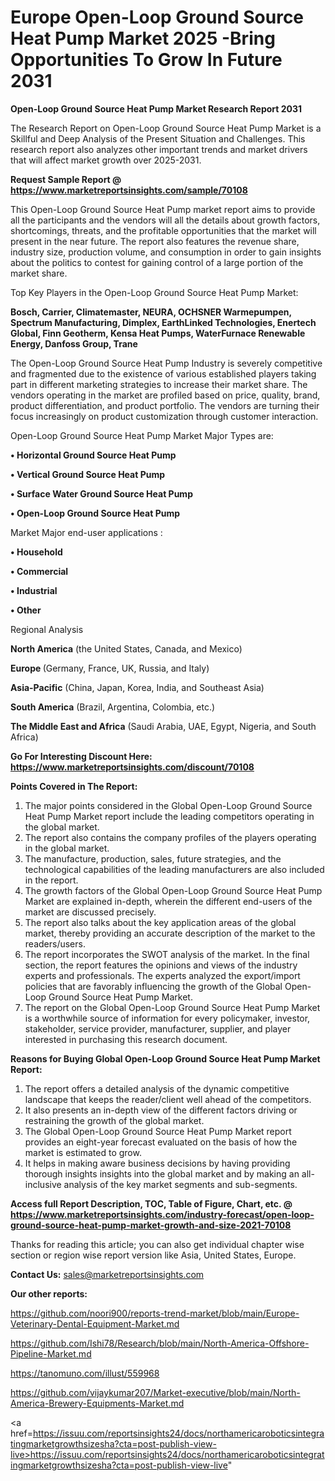 # Europe Open-Loop Ground Source Heat Pump Market 2025 -Bring Opportunities To Grow In Future 2031

<strong>Open-Loop Ground Source Heat Pump Market Research Report 2031</strong>

The Research Report on Open-Loop Ground Source Heat Pump Market is a Skillful and Deep Analysis of the Present Situation and Challenges. This research report also analyzes other important trends and market drivers that will affect market growth over 2025-2031.

<strong>Request Sample Report @ <a href=https://www.marketreportsinsights.com/sample/70108>https://www.marketreportsinsights.com/sample/70108</a></strong>

This Open-Loop Ground Source Heat Pump market report aims to provide all the participants and the vendors will all the details about growth factors, shortcomings, threats, and the profitable opportunities that the market will present in the near future. The report also features the revenue share, industry size, production volume, and consumption in order to gain insights about the politics to contest for gaining control of a large portion of the market share.

Top Key Players in the Open-Loop Ground Source Heat Pump Market:

<strong>Bosch, Carrier, Climatemaster, NEURA, OCHSNER Warmepumpen, Spectrum Manufacturing, Dimplex, EarthLinked Technologies, Enertech Global, Finn Geotherm, Kensa Heat Pumps, WaterFurnace Renewable Energy, Danfoss Group, Trane</strong>

The Open-Loop Ground Source Heat Pump Industry is severely competitive and fragmented due to the existence of various established players taking part in different marketing strategies to increase their market share. The vendors operating in the market are profiled based on price, quality, brand, product differentiation, and product portfolio. The vendors are turning their focus increasingly on product customization through customer interaction.

Open-Loop Ground Source Heat Pump Market Major Types are:

<strong>• Horizontal Ground Source Heat Pump

• Vertical Ground Source Heat Pump

• Surface Water Ground Source Heat Pump

• Open-Loop Ground Source Heat Pump</strong>

Market Major end-user applications :

<strong>• Household

• Commercial

• Industrial

• Other</strong>

Regional Analysis

</u><strong><b>North America</b></strong> (the United States, Canada, and Mexico)

<strong><b>Europe </b></strong>(Germany, France, UK, Russia, and Italy)

<strong><b>Asia-Pacific</b></strong> (China, Japan, Korea, India, and Southeast Asia)

<strong><b>South America</b></strong> (Brazil, Argentina, Colombia, etc.)

<strong><b>The Middle East and Africa</b></strong> (Saudi Arabia, UAE, Egypt, Nigeria, and South Africa)

<strong>Go For Interesting Discount Here: <a href=https://www.marketreportsinsights.com/discount/70108>https://www.marketreportsinsights.com/discount/70108</a></strong>

<strong>Points Covered in The Report:</strong>
<ol>
  <li>The major points considered in the Global Open-Loop Ground Source Heat Pump Market report include the leading competitors operating in the global market.</li>
  <li>The report also contains the company profiles of the players operating in the global market.</li>
  <li>The manufacture, production, sales, future strategies, and the technological capabilities of the leading manufacturers are also included in the report.</li>
  <li>The growth factors of the Global Open-Loop Ground Source Heat Pump Market are explained in-depth, wherein the different end-users of the market are discussed precisely.</li>
  <li>The report also talks about the key application areas of the global market, thereby providing an accurate description of the market to the readers/users.</li>
  <li>The report incorporates the SWOT analysis of the market. In the final section, the report features the opinions and views of the industry experts and professionals. The experts analyzed the export/import policies that are favorably influencing the growth of the Global Open-Loop Ground Source Heat Pump Market.</li>
  <li>The report on the Global Open-Loop Ground Source Heat Pump Market is a worthwhile source of information for every policymaker, investor, stakeholder, service provider, manufacturer, supplier, and player interested in purchasing this research document.</li>
</ol>
<strong>Reasons for Buying Global Open-Loop Ground Source Heat Pump Market Report:</strong>

<ol>
  <li>The report offers a detailed analysis of the dynamic competitive landscape that keeps the reader/client well ahead of the competitors.</li>
  <li>It also presents an in-depth view of the different factors driving or restraining the growth of the global market.</li>
  <li>The Global Open-Loop Ground Source Heat Pump Market report provides an eight-year forecast evaluated on the basis of how the market is estimated to grow.</li>
  <li>It helps in making aware business decisions by having providing thorough insights insights into the global market and by making an all-inclusive analysis of the key market segments and sub-segments.</li>
</ol>
<strong>Access full Report Description, TOC, Table of Figure, Chart, etc. @ <a href=https://www.marketreportsinsights.com/industry-forecast/open-loop-ground-source-heat-pump-market-growth-and-size-2021-70108>https://www.marketreportsinsights.com/industry-forecast/open-loop-ground-source-heat-pump-market-growth-and-size-2021-70108</a></strong>


Thanks for reading this article; you can also get individual chapter wise section or region wise report version like Asia, United States, Europe.

<strong>Contact Us:</strong>
sales@marketreportsinsights.com

<strong>Our other reports:</strong>

<a href=https://github.com/noori900/reports-trend-market/blob/main/Europe-Veterinary-Dental-Equipment-Market.md>https://github.com/noori900/reports-trend-market/blob/main/Europe-Veterinary-Dental-Equipment-Market.md</a>

<a href=https://github.com/Ishi78/Research/blob/main/North-America-Offshore-Pipeline-Market.md>https://github.com/Ishi78/Research/blob/main/North-America-Offshore-Pipeline-Market.md</a>

<a href=https://tanomuno.com/illust/559968>https://tanomuno.com/illust/559968</a>

<a href=https://github.com/vijaykumar207/Market-executive/blob/main/North-America-Brewery-Equipments-Market.md>https://github.com/vijaykumar207/Market-executive/blob/main/North-America-Brewery-Equipments-Market.md</a>

<a href=https://issuu.com/reportsinsights24/docs/northamericaroboticsintegratingmarketgrowthsizesha?cta=post-publish-view-live>https://issuu.com/reportsinsights24/docs/northamericaroboticsintegratingmarketgrowthsizesha?cta=post-publish-view-live</a>"
